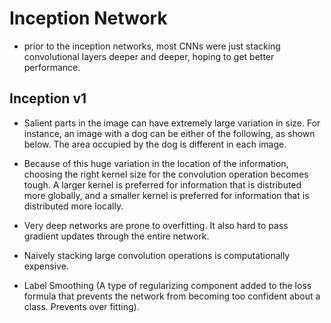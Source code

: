 # Inception Network

- prior to the inception networks, most CNNs were just stacking convolutional layers deeper and deeper, hoping to get better performance.

## Inception v1

- Salient parts in the image can have extremely large variation in size. For instance, an image with a dog can be either of the following, as shown below. The area occupied by the dog is different in each image.

- Because of this huge variation in the location of the information, choosing the right kernel size for the convolution operation becomes tough. A larger kernel is preferred for information that is distributed more globally, and a smaller kernel is preferred for information that is distributed more locally.

- Very deep networks are prone to overfitting. It also hard to pass gradient updates through the entire network.

- Naively stacking large convolution operations is computationally expensive.

- Label Smoothing (A type of regularizing component added to the loss formula that prevents the network from becoming too confident about a class. Prevents over fitting).